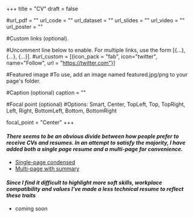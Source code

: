 +++
title = "CV"
draft = false


#url_pdf = "" url_code = "" url_dataset = "" url_slides = "" url_video = "" url_poster = ""


#Custom links (optional).

#Uncomment line below to enable. For multiple links, use the form [{...}, {...}, {...}].
#url_custom = [{icon_pack = "fab", icon="twitter", name="Follow", url = "https://twitter.com"}]

#Featured image
#To use, add an image named featured.jpg/png to your page's folder.


#Caption (optional)
caption = ""

#Focal point (optional)
#Options: Smart, Center, TopLeft, Top, TopRight, Left, Right, BottomLeft, Bottom, BottomRight

focal_point = "Center"
+++

#### _There seems to be an obvious divide between how people prefer to receive CVs and resumes. In an attempt to satisfy the majority, I have added both a single page resume and a multi-page for convenience._ 

* [Single-page condensed](https://drive.google.com/file/d/1aXBG7AggbyOFbHldHxl0Q0qRAYjSWMTy/view?usp=sharing)
* [Multi-page with summary](https://drive.google.com/file/d/1Y0CT_Bw55KT9uGUhNlIYKA7k9pwVw5os/view?usp=sharing)

#### _Since I find it difficult to highlight more soft skills, workplace compatibility and values I've made a less technical resume to reflect these traits_

* coming soon



